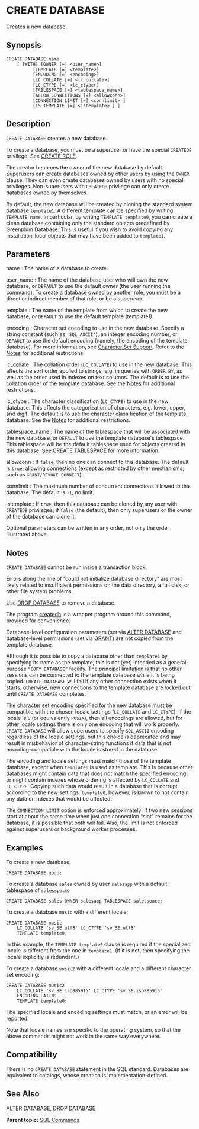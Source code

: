 # CREATE DATABASE 

Creates a new database.

## <a id="section2"></a>Synopsis 

``` {#sql_command_synopsis}
CREATE DATABASE name
    [ [WITH] [OWNER [=] <user_name>]
          [TEMPLATE [=] <template>]
          [ENCODING [=] <encoding>]
          [LC_COLLATE [=] <lc_collate>]
          [LC_CTYPE [=] <lc_ctype>]
          [TABLESPACE [=] <tablespace_name>]
          [ALLOW_CONNECTIONS [=] <allowconn>]
          [CONNECTION LIMIT [=] <connlimit> ]
          [IS_TEMPLATE [=] <istemplate> ] ]
```

## <a id="section3"></a>Description 

`CREATE DATABASE` creates a new database.

To create a database, you must be a superuser or have the special `CREATEDB` privilege. See [CREATE ROLE](CREATE_ROLE.html).

The creator becomes the owner of the new database by default. Superusers can create databases owned by other users by using the `OWNER` clause. They can even create databases owned by users with no special privileges. Non-superusers with `CREATEDB` privilege can only create databases owned by themselves.

By default, the new database will be created by cloning the standard system database `template1`. A different template can be specified by writing `TEMPLATE name`. In particular, by writing `TEMPLATE template0`, you can create a clean database containing only the standard objects predefined by Greenplum Database. This is useful if you wish to avoid copying any installation-local objects that may have been added to `template1`.

## <a id="section4"></a>Parameters 

name
:   The name of a database to create.

user\_name
:   The name of the database user who will own the new database, or `DEFAULT` to use the default owner \(the user running the command\). To create a database owned by another role, you must be a direct or indirect member of that role, or be a superuser.

template
:   The name of the template from which to create the new database, or `DEFAULT` to use the default template \(template1\).

encoding
:   Character set encoding to use in the new database. Specify a string constant \(such as `'SQL_ASCII'`\), an integer encoding number, or `DEFAULT` to use the default encoding  \(namely, the encoding of the template database\). For more information, see [Character Set Support](../character_sets.html). Refer to the [Notes](#section5) for additional restrictions.

lc\_collate
:   The collation order \(`LC_COLLATE`\) to use in the new database. This affects the sort order applied to strings, e.g. in queries with `ORDER BY`, as well as the order used in indexes on text columns. The default is to use the collation order of the template database. See the [Notes](#section5) for additional restrictions.

lc\_ctype
:   The character classification \(`LC_CTYPE`\) to use in the new database. This affects the categorization of characters, e.g. lower, upper, and digit. The default is to use the character classification of the template database. See the [Notes](#section5) for additional restrictions.

tablespace\_name
:   The name of the tablespace that will be associated with the new database, or `DEFAULT` to use the template database's tablespace. This tablespace will be the default tablespace used for objects created in this database. See [CREATE TABLESPACE](CREATE_TABLESPACE.html) for more information.

allowconn
:   If `false`, then no one can connect to this database. The default is `true`, allowing connections \(except as restricted by other mechanisms, such as `GRANT/REVOKE CONNECT`\).

connlimit
:   The maximum number of concurrent connections allowed to this database. The default is `-1`, no limit.

istemplate
:   If `true`, then this database can be cloned by any user with `CREATEDB` privileges; if `false` \(the default\), then only superusers or the owner of the database can clone it.

Optional parameters can be written in any order, not only the order illustrated above.

## <a id="section5"></a>Notes 

`CREATE DATABASE` cannot be run inside a transaction block.

Errors along the line of “could not initialize database directory” are most likely related to insufficient permissions on the data directory, a full disk, or other file system problems.

Use [DROP DATABASE](DROP_DATABASE.HTML) to remove a database.

The program [createdb](../../utility_guide/ref/createdb.html) is a wrapper program around this command, provided for convenience.

Database-level configuration parameters \(set via [ALTER DATABASE](\)ALTER_DATABASE.html) and database-level permissions \(set via [GRANT](GRANT.html)\) are not copied from the template database.

Although it is possible to copy a database other than `template1` by specifying its name as the template, this is not \(yet\) intended as a general-purpose `“COPY DATABASE”` facility. The principal limitation is that no other sessions can be connected to the template database while it is being copied. `CREATE DATABASE` will fail if any other connection exists when it starts; otherwise, new connections to the template database are locked out until `CREATE DATABASE` completes.

The character set encoding specified for the new database must be compatible with the chosen locale settings \(`LC_COLLATE` and `LC_CTYPE`\). If the locale is `C` \(or equivalently `POSIX`\), then all encodings are allowed, but for other locale settings there is only one encoding that will work properly. `CREATE DATABASE` will allow superusers to specify `SQL_ASCII` encoding regardless of the locale settings, but this choice is deprecated and may result in misbehavior of character-string functions if data that is not encoding-compatible with the locale is stored in the database.

The encoding and locale settings must match those of the template database, except when `template0` is used as template. This is because other databases might contain data that does not match the specified encoding, or might contain indexes whose ordering is affected by `LC_COLLATE` and `LC_CTYPE`. Copying such data would result in a database that is corrupt according to the new settings. `template0`, however, is known to not contain any data or indexes that would be affected.

The `CONNECTION LIMIT` option is enforced approximately; if two new sessions start at about the same time when just one connection “slot” remains for the database, it is possible that both will fail. Also, the limit is not enforced against superusers or background worker processes.


## <a id="section6"></a>Examples 

To create a new database:

```
CREATE DATABASE gpdb;
```

To create a database `sales` owned by user `salesapp` with a default tablespace of `salesspace`:

```
CREATE DATABASE sales OWNER salesapp TABLESPACE salesspace;
```

To create a database `music` with a different locale:

```
CREATE DATABASE music
    LC_COLLATE 'sv_SE.utf8' LC_CTYPE 'sv_SE.utf8'
    TEMPLATE template0;
```

In this example, the `TEMPLATE template0` clause is required if the specialized locale is different from the one in `template1`. \(If it is not, then specifying the locale explicitly is redundant.\)

To create a database `music2` with a different locale and a different character set encoding:

```
CREATE DATABASE music2
    LC_COLLATE 'sv_SE.iso885915' LC_CTYPE 'sv_SE.iso885915'
    ENCODING LATIN9
    TEMPLATE template0;
```

The specified locale and encoding settings must match, or an error will be reported.

Note that locale names are specific to the operating system, so that the above commands might not work in the same way everywhere.

## <a id="section7"></a>Compatibility 

There is no `CREATE DATABASE` statement in the SQL standard. Databases are equivalent to catalogs, whose creation is implementation-defined.

## <a id="section8"></a>See Also 

[ALTER DATABASE](ALTER_DATABASE.html), [DROP DATABASE](DROP_DATABASE.html)

**Parent topic:** [SQL Commands](../sql_commands/sql_ref.html)

